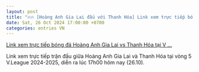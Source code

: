 ```yaml
---
layout: post
title: "🔥🔥 [Hoàng Anh Gia Lai đấu với Thanh Hóa] Link xem trực tiếp bóng đá Hoàng Anh Gia Lai vs Thanh Hóa tại V ..."
date: Sat, 26 Oct 2024 17:00:00 +0700
categories: entries VN
---
```

[Link xem trực tiếp bóng đá Hoàng Anh Gia Lai vs Thanh Hóa tại V ...](https://laodong.vn/bong-da/link-xem-truc-tiep-bong-da-hoang-anh-gia-lai-vs-thanh-hoa-tai-vleague-1412859.ldo)

Link xem trực tiếp trận đấu giữa Hoàng Anh Gia Lai và Thanh Hóa tại vòng 5 V.League 2024-2025, diễn ra lúc 17h00 hôm nay (26.10).

